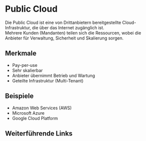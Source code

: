 # Public Cloud

Die Public Cloud ist eine von Drittanbietern bereitgestellte Cloud-Infrastruktur, die über das Internet zugänglich ist.  
Mehrere Kunden (Mandanten) teilen sich die Ressourcen, wobei die Anbieter für Verwaltung, Sicherheit und Skalierung sorgen.

## Merkmale
- Pay-per-use
- Sehr skalierbar
- Anbieter übernimmt Betrieb und Wartung
- Geteilte Infrastruktur (Multi-Tenant)

## Beispiele
- Amazon Web Services (AWS)
- Microsoft Azure
- Google Cloud Platform


## Weiterführende Links
